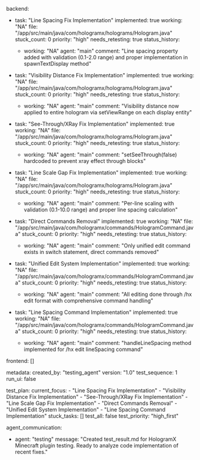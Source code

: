 backend:
  - task: "Line Spacing Fix Implementation"
    implemented: true
    working: "NA"
    file: "/app/src/main/java/com/hologramx/holograms/Hologram.java"
    stuck_count: 0
    priority: "high"
    needs_retesting: true
    status_history:
      - working: "NA"
        agent: "main"
        comment: "Line spacing property added with validation (0.1-2.0 range) and proper implementation in spawnTextDisplay method"

  - task: "Visibility Distance Fix Implementation"
    implemented: true
    working: "NA"
    file: "/app/src/main/java/com/hologramx/holograms/Hologram.java"
    stuck_count: 0
    priority: "high"
    needs_retesting: true
    status_history:
      - working: "NA"
        agent: "main"
        comment: "Visibility distance now applied to entire hologram via setViewRange on each display entity"

  - task: "See-Through/XRay Fix Implementation"
    implemented: true
    working: "NA"
    file: "/app/src/main/java/com/hologramx/holograms/Hologram.java"
    stuck_count: 0
    priority: "high"
    needs_retesting: true
    status_history:
      - working: "NA"
        agent: "main"
        comment: "setSeeThrough(false) hardcoded to prevent xray effect through blocks"

  - task: "Line Scale Gap Fix Implementation"
    implemented: true
    working: "NA"
    file: "/app/src/main/java/com/hologramx/holograms/Hologram.java"
    stuck_count: 0
    priority: "high"
    needs_retesting: true
    status_history:
      - working: "NA"
        agent: "main"
        comment: "Per-line scaling with validation (0.1-10.0 range) and proper line spacing calculation"

  - task: "Direct Commands Removal"
    implemented: true
    working: "NA"
    file: "/app/src/main/java/com/hologramx/commands/HologramCommand.java"
    stuck_count: 0
    priority: "high"
    needs_retesting: true
    status_history:
      - working: "NA"
        agent: "main"
        comment: "Only unified edit command exists in switch statement, direct commands removed"

  - task: "Unified Edit System Implementation"
    implemented: true
    working: "NA"
    file: "/app/src/main/java/com/hologramx/commands/HologramCommand.java"
    stuck_count: 0
    priority: "high"
    needs_retesting: true
    status_history:
      - working: "NA"
        agent: "main"
        comment: "All editing done through /hx edit <name> <property> format with comprehensive command handling"

  - task: "Line Spacing Command Implementation"
    implemented: true
    working: "NA"
    file: "/app/src/main/java/com/hologramx/commands/HologramCommand.java"
    stuck_count: 0
    priority: "high"
    needs_retesting: true
    status_history:
      - working: "NA"
        agent: "main"
        comment: "handleLineSpacing method implemented for /hx edit <name> lineSpacing <value> command"

frontend: []

metadata:
  created_by: "testing_agent"
  version: "1.0"
  test_sequence: 1
  run_ui: false

test_plan:
  current_focus:
    - "Line Spacing Fix Implementation"
    - "Visibility Distance Fix Implementation"
    - "See-Through/XRay Fix Implementation"
    - "Line Scale Gap Fix Implementation"
    - "Direct Commands Removal"
    - "Unified Edit System Implementation"
    - "Line Spacing Command Implementation"
  stuck_tasks: []
  test_all: false
  test_priority: "high_first"

agent_communication:
  - agent: "testing"
    message: "Created test_result.md for HologramX Minecraft plugin testing. Ready to analyze code implementation of recent fixes."